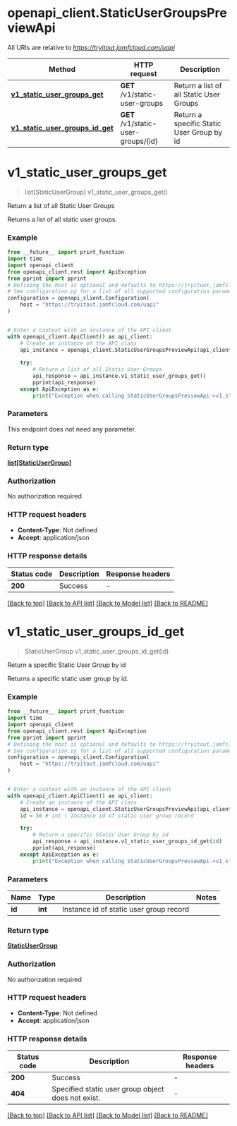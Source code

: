 # openapi_client.StaticUserGroupsPreviewApi

All URIs are relative to *https://tryitout.jamfcloud.com/uapi*

Method | HTTP request | Description
------------- | ------------- | -------------
[**v1_static_user_groups_get**](StaticUserGroupsPreviewApi.md#v1_static_user_groups_get) | **GET** /v1/static-user-groups | Return a list of all Static User Groups 
[**v1_static_user_groups_id_get**](StaticUserGroupsPreviewApi.md#v1_static_user_groups_id_get) | **GET** /v1/static-user-groups/{id} | Return a specific Static User Group by id 


# **v1_static_user_groups_get**
> list[StaticUserGroup] v1_static_user_groups_get()

Return a list of all Static User Groups 

Returns a list of all static user groups. 

### Example

```python
from __future__ import print_function
import time
import openapi_client
from openapi_client.rest import ApiException
from pprint import pprint
# Defining the host is optional and defaults to https://tryitout.jamfcloud.com/uapi
# See configuration.py for a list of all supported configuration parameters.
configuration = openapi_client.Configuration(
    host = "https://tryitout.jamfcloud.com/uapi"
)


# Enter a context with an instance of the API client
with openapi_client.ApiClient() as api_client:
    # Create an instance of the API class
    api_instance = openapi_client.StaticUserGroupsPreviewApi(api_client)
    
    try:
        # Return a list of all Static User Groups 
        api_response = api_instance.v1_static_user_groups_get()
        pprint(api_response)
    except ApiException as e:
        print("Exception when calling StaticUserGroupsPreviewApi->v1_static_user_groups_get: %s\n" % e)
```

### Parameters
This endpoint does not need any parameter.

### Return type

[**list[StaticUserGroup]**](StaticUserGroup.md)

### Authorization

No authorization required

### HTTP request headers

 - **Content-Type**: Not defined
 - **Accept**: application/json

### HTTP response details
| Status code | Description | Response headers |
|-------------|-------------|------------------|
**200** | Success |  -  |

[[Back to top]](#) [[Back to API list]](../README.md#documentation-for-api-endpoints) [[Back to Model list]](../README.md#documentation-for-models) [[Back to README]](../README.md)

# **v1_static_user_groups_id_get**
> StaticUserGroup v1_static_user_groups_id_get(id)

Return a specific Static User Group by id 

Returns a specific static user group by id. 

### Example

```python
from __future__ import print_function
import time
import openapi_client
from openapi_client.rest import ApiException
from pprint import pprint
# Defining the host is optional and defaults to https://tryitout.jamfcloud.com/uapi
# See configuration.py for a list of all supported configuration parameters.
configuration = openapi_client.Configuration(
    host = "https://tryitout.jamfcloud.com/uapi"
)


# Enter a context with an instance of the API client
with openapi_client.ApiClient() as api_client:
    # Create an instance of the API class
    api_instance = openapi_client.StaticUserGroupsPreviewApi(api_client)
    id = 56 # int | Instance id of static user group record

    try:
        # Return a specific Static User Group by id 
        api_response = api_instance.v1_static_user_groups_id_get(id)
        pprint(api_response)
    except ApiException as e:
        print("Exception when calling StaticUserGroupsPreviewApi->v1_static_user_groups_id_get: %s\n" % e)
```

### Parameters

Name | Type | Description  | Notes
------------- | ------------- | ------------- | -------------
 **id** | **int**| Instance id of static user group record | 

### Return type

[**StaticUserGroup**](StaticUserGroup.md)

### Authorization

No authorization required

### HTTP request headers

 - **Content-Type**: Not defined
 - **Accept**: application/json

### HTTP response details
| Status code | Description | Response headers |
|-------------|-------------|------------------|
**200** | Success |  -  |
**404** | Specified static user group object does not exist. |  -  |

[[Back to top]](#) [[Back to API list]](../README.md#documentation-for-api-endpoints) [[Back to Model list]](../README.md#documentation-for-models) [[Back to README]](../README.md)

